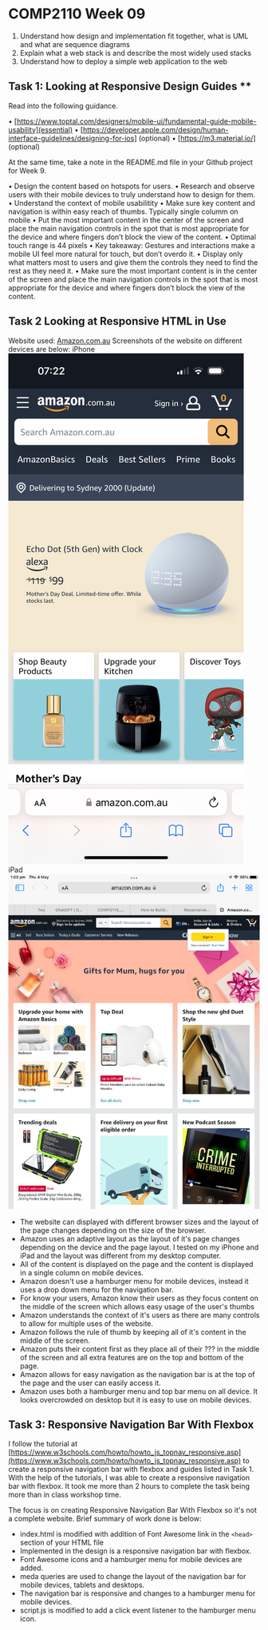 
# COMP2110 Week 09

1.	Understand how design and implementation fit together, what is UML and what are sequence diagrams
2.	Explain what a web stack is and describe the most widely used stacks
3.	Understand how to deploy a simple web application to the web

## Task 1: Looking at Responsive Design Guides ** 

Read into the following guidance. 

•	[https://www.toptal.com/designers/mobile-ui/fundamental-guide-mobile-usability](essential)
•	[https://developer.apple.com/design/human-interface-guidelines/designing-for-ios] (optional)
•	[https://m3.material.io/] (optional)

At the same time, take a note in the README.md file in your Github project for Week 9.

•	Design the content based on hotspots for users.
•	Research and observe users with their mobile devices to truly understand how to design for them.
•	Understand the context of mobile usabilitity
•	Make sure key content and navigation is within easy reach of thumbs. Typically single columm on mobile
•	Put the most important content in the center of the screen and place the main navigation controls in the spot that is most appropriate for the device and where fingers don’t block the view of the content.
•	Optimal touch range is 44 pixels
•	Key takeaway: Gestures and interactions make a mobile UI feel more natural for touch, but don’t overdo it.
•	Display only what matters most to users and give them the controls they need to find the rest as they need it.
•	Make sure the most important content is in the center of the screen and place the main navigation controls in the spot that is most appropriate for the device and where fingers don’t block the view of the content.

## Task 2 Looking at Responsive HTML in Use 

Website used: [Amazon.com.au](https://www.amazon.com.au/)
Screenshots of the website on different devices are below:
iPhone
![Amazon landing page on iPhone](/images/Amazon_iPhone.PNG)
iPad
![Amazon landing page on iPad](/images/Amazon_iPad.PNG)
- The website can displayed with different browser sizes and the layout of the page changes depending on the size of the browser.
- Amazon uses an adaptive layout as the layout of it's page changes depending on the device and the page layout. I tested on my iPhone and iPad and the layout was different from my desktop computer.
- All of the content is displayed on the page and the content is displayed in a single column on mobile devices. 
- Amazon doesn't use a hamburger menu for mobile devices, instead it uses a drop down menu for the navigation bar.
- For know your users, Amazon know their users as they focus content on the middle of the screen which allows easy usage of the user's thumbs
- Amazon understands the context of it's users as there are many controls to allow for multiple uses of the website. 
- Amazon follows the rule of thumb by keeping all of it's content in the middle of the screen. 
- Amazon puts their content first as they place all of their ??? in the middle of the screen and all extra features are on the top and bottom of the page. 
- Amazon allows for easy navigation as the navigation bar is at the top of the page and the user can easily access it.
- Amazon uses both a hamburger menu and top bar menu on all device. It looks overcrowded on desktop but it is easy to use on mobile devices.


## Task 3: Responsive Navigation Bar With Flexbox 
I follow the tutorial at [https://www.w3schools.com/howto/howto_js_topnav_responsive.asp](https://www.w3schools.com/howto/howto_js_topnav_responsive.asp) to create a responsive navigation bar with flexbox and guides listed in Task 1. With the help of the tutorials, I was able to create a responsive navigation bar with flexbox. It took me more than 2 hours to complete the task being more than in class workshop time.

The focus is on creating Responsive Navigation Bar With Flexbox so it's not a complete website.
Brief summary of work done is below:

- index.html is modified with addition of Font Awesome link <link rel="stylesheet" href="https://cdnjs.cloudflare.com/ajax/libs/font-awesome/5.15.3/css/all.min.css"> in the `<head>` section of your HTML file
- Implemented in the design is a responsive navigation bar with flexbox.
- Font Awesome icons and a hamburger menu for mobile devices are added.
- meda queries are used to change the layout of the navigation bar for mobile devices, tablets and desktops.
- The navigation bar is responsive and changes to a hamburger menu for mobile devices.
- script.js is modified to add a click event listener to the hamburger menu icon.
